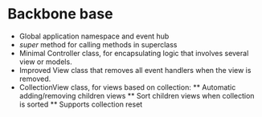 # Backbone base

* Global application namespace and event hub
* _super_ method for calling methods in superclass
* Minimal Controller class, for encapsulating logic that involves several view or models.
* Improved View class that removes all event handlers when the view is removed.
* CollectionView class, for views based on collection:
** Automatic adding/removing children views
** Sort children views when collection is sorted
** Supports collection reset